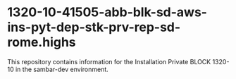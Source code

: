 # 1320-10-41505-abb-blk-sd-aws-ins-pyt-dep-stk-prv-rep-sd-rome.highs
This repository contains information for the Installation Private BLOCK 1320-10 in the sambar-dev environment.
